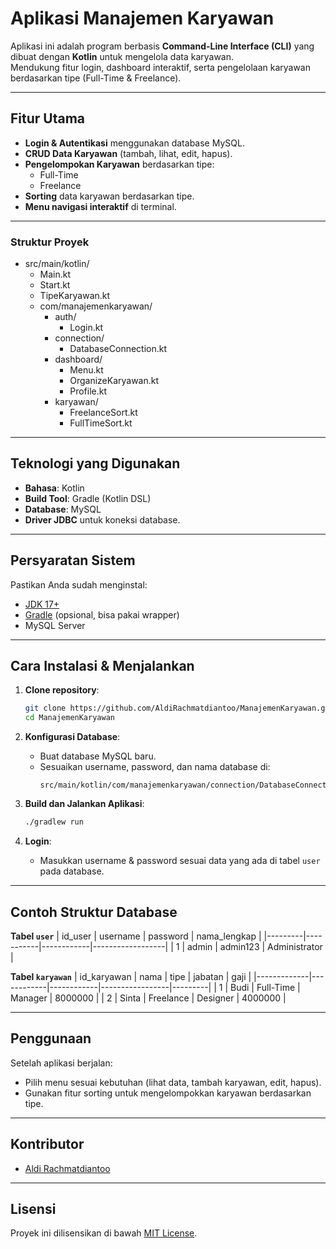 # Aplikasi Manajemen Karyawan

Aplikasi ini adalah program berbasis **Command-Line Interface (CLI)** yang dibuat dengan **Kotlin** untuk mengelola data karyawan.  
Mendukung fitur login, dashboard interaktif, serta pengelolaan karyawan berdasarkan tipe (Full-Time & Freelance).

---

## Fitur Utama
- **Login & Autentikasi** menggunakan database MySQL.
- **CRUD Data Karyawan** (tambah, lihat, edit, hapus).
- **Pengelompokan Karyawan** berdasarkan tipe:
  - Full-Time
  - Freelance
- **Sorting** data karyawan berdasarkan tipe.
- **Menu navigasi interaktif** di terminal.

---

### Struktur Proyek

* src/main/kotlin/
    * Main.kt
    * Start.kt
    * TipeKaryawan.kt
    * com/manajemenkaryawan/
        * auth/
            * Login.kt
        * connection/
            * DatabaseConnection.kt
        * dashboard/
            * Menu.kt
            * OrganizeKaryawan.kt
            * Profile.kt
        * karyawan/
            * FreelanceSort.kt
            * FullTimeSort.kt

---

## Teknologi yang Digunakan
- **Bahasa**: Kotlin
- **Build Tool**: Gradle (Kotlin DSL)
- **Database**: MySQL
- **Driver JDBC** untuk koneksi database.

---

## Persyaratan Sistem
Pastikan Anda sudah menginstal:
- [JDK 17+](https://adoptium.net/)
- [Gradle](https://gradle.org/) (opsional, bisa pakai wrapper)
- MySQL Server

---

## Cara Instalasi & Menjalankan
1. **Clone repository**:
    ```bash
    git clone https://github.com/AldiRachmatdiantoo/ManajemenKaryawan.git
    cd ManajemenKaryawan
    ```

2. **Konfigurasi Database**:
   - Buat database MySQL baru.
   - Sesuaikan username, password, dan nama database di:
     ```
     src/main/kotlin/com/manajemenkaryawan/connection/DatabaseConnection.kt
     ```

3. **Build dan Jalankan Aplikasi**:
    ```bash
    ./gradlew run
    ```

4. **Login**:
   - Masukkan username & password sesuai data yang ada di tabel `user` pada database.

---

## Contoh Struktur Database

**Tabel `user`**
| id_user | username   | password   | nama_lengkap     |
|---------|-----------|------------|------------------|
| 1       | admin     | admin123   | Administrator    |

**Tabel `karyawan`**
| id_karyawan | nama       | tipe       | jabatan         | gaji    |
|-------------|------------|------------|-----------------|---------|
| 1           | Budi       | Full-Time  | Manager         | 8000000 |
| 2           | Sinta      | Freelance  | Designer        | 4000000 |

---

## Penggunaan
Setelah aplikasi berjalan:
- Pilih menu sesuai kebutuhan (lihat data, tambah karyawan, edit, hapus).
- Gunakan fitur sorting untuk mengelompokkan karyawan berdasarkan tipe.

---

## Kontributor
- [Aldi Rachmatdiantoo](https://github.com/AldiRachmatdiantoo)

---

## Lisensi
Proyek ini dilisensikan di bawah [MIT License](https://opensource.org/licenses/MIT).